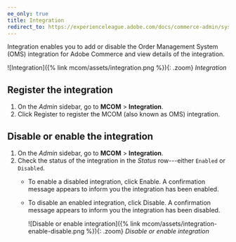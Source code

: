```yaml
---
ee_only: true
title: Integration
redirect_to: https://experienceleague.adobe.com/docs/commerce-admin/systems/integrations/mcom.html#integration
---
```


Integration enables you to add or disable the Order Management System (OMS) integration for Adobe Commerce and view details of the integration.

![Integration]({% link mcom/assets/integration.png %}){: .zoom}
_Integration_

## Register the integration

1. On the _Admin_ sidebar, go to **MCOM** > **Integration**.
1. Click <span class="btn">Register</span> to register the MCOM (also known as OMS) integration.

## Disable or enable the integration

1. On the _Admin_ sidebar, go to **MCOM** > **Integration**.
1. Check the status of the integration in the _Status_ row---either `Enabled` or `Disabled`.
   * To enable a disabled integration, click <span class="btn">Enable</span>. A confirmation message appears to inform you the integration has been enabled.
   * To disable an enabled integration, click <span class="btn">Disable</span>. A confirmation message appears to inform you the integration has been disabled.

      ![Disable or enable integration]({% link mcom/assets/integration-enable-disable.png %}){: .zoom}
      _Disable or enable integration_
